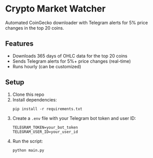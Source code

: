 # Crypto Market Watcher

Automated CoinGecko downloader with Telegram alerts for 5% price changes in the top 20 coins.

## Features
- Downloads 365 days of OHLC data for the top 20 coins
- Sends Telegram alerts for 5%+ price changes (real-time)
- Runs hourly (can be customized)

## Setup
1. Clone this repo
2. Install dependencies:
   ```
   pip install -r requirements.txt
   ```
3. Create a `.env` file with your Telegram bot token and user ID:
   ```
   TELEGRAM_TOKEN=your_bot_token
   TELEGRAM_USER_ID=your_user_id
   ```
4. Run the script:
   ```
   python main.py
   ``` 
